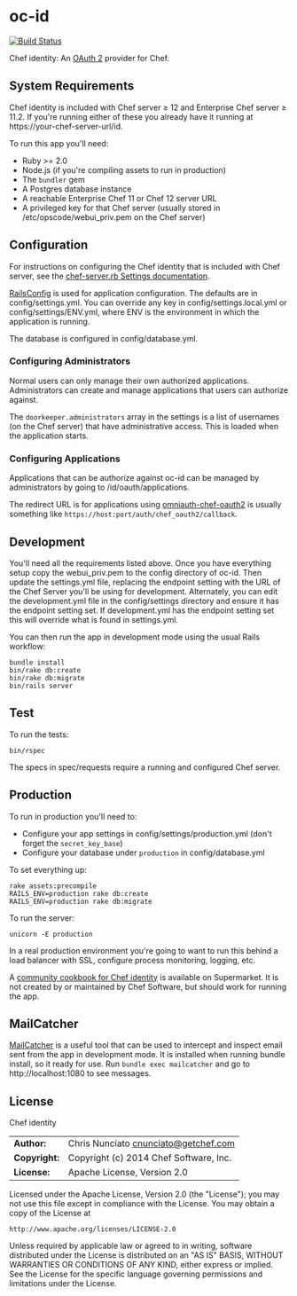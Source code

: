 oc-id
=====

[![Build Status](https://travis-ci.org/chef/oc-id.svg)](https://travis-ci.org/chef/oc-id)

Chef identity: An [OAuth 2](http://oauth.net/2/) provider for Chef.


## System Requirements

Chef identity is included with Chef server ≥ 12 and Enterprise Chef server ≥
11.2. If you're running either of these you already have it running at
https://your-chef-server-url/id.

To run this app you'll need:

* Ruby >= 2.0
* Node.js (if you're compiling assets to run in production)
* The `bundler` gem
* A Postgres database instance
* A reachable Enterprise Chef 11 or Chef 12 server URL
* A privileged key for that Chef server (usually stored in
  /etc/opscode/webui_priv.pem on the Chef server)

## Configuration

For instructions on configuring the Chef identity that is included with Chef
server, see the 
[chef-server.rb Settings documentation](https://docs.chef.io/config_rb_server_optional_settings.html#oc-id).

[RailsConfig](https://github.com/railsconfig/rails_config) is used for
application configuration. The defaults are in config/settings.yml. You can
override any key in config/settings.local.yml or config/settings/ENV.yml,
where ENV is the environment in which the application is running.

The database is configured in config/database.yml.

### Configuring Administrators

Normal users can only manage their own authorized applications. Administrators
can create and manage applications that users can authorize against.

The `doorkeeper.administrators` array in the settings is a list of usernames
(on the Chef server) that have administrative access. This is loaded when
the application starts.

### Configuring Applications

Applications that can be authorize against oc-id can be managed by
administrators by going to /id/oauth/applications.

The redirect URL is for applications using
[omniauth-chef-oauth2](https://github.com/opscode/omniauth-chef-oauth2) is
usually something like `https://host:port/auth/chef_oauth2/callback`.

## Development

You'll need all the requirements listed above. Once you have everything setup
copy the webui\_priv.pem to the config directory of oc-id. Then update the
settings.yml file, replacing the endpoint setting with the URL of the Chef Server
you'll be using for development. Alternately, you can edit the development.yml
file in the config/settings directory and ensure it has the endpoint setting
set. If development.yml has the endpoint setting set this will override what is
found in settings.yml.

You can then run the app in development mode using the usual Rails workflow:

    bundle install
    bin/rake db:create
    bin/rake db:migrate
    bin/rails server

## Test

To run the tests:

    bin/rspec

The specs in spec/requests require a running and configured Chef server.

## Production

To run in production you'll need to:

* Configure your app settings in config/settings/production.yml (don't forget the
`secret_key_base`)
* Configure your database under `production` in config/database.yml

To set everything up:

    rake assets:precompile
    RAILS_ENV=production rake db:create
    RAILS_ENV=production rake db:migrate

To run the server:

    unicorn -E production

In a real production environment you're going to want to run this behind a load
balancer with SSL, configure process monitoring, logging, etc.

A [community cookbook for Chef identity](https://supermarket.getchef.com/cookbooks/oc-id)
is available on Supermarket. It is not created by or maintained by Chef
Software, but should work for running the app.

## MailCatcher

[MailCatcher](http://mailcatcher.me/) is a useful tool that can  be used to intercept and inspect email sent from the app in development mode. It is installed when running bundle install, so it ready for use. Run ```bundle exec mailcatcher``` and go to http://localhost:1080 to see messages.

## License

Chef identity

|                      |                                          |
|:---------------------|:-----------------------------------------|
| **Author:**          | Chris Nunciato <cnunciato@getchef.com>
| **Copyright:**       | Copyright (c) 2014 Chef Software, Inc.
| **License:**         | Apache License, Version 2.0

Licensed under the Apache License, Version 2.0 (the "License");
you may not use this file except in compliance with the License.
You may obtain a copy of the License at

    http://www.apache.org/licenses/LICENSE-2.0

Unless required by applicable law or agreed to in writing, software
distributed under the License is distributed on an "AS IS" BASIS,
WITHOUT WARRANTIES OR CONDITIONS OF ANY KIND, either express or implied.
See the License for the specific language governing permissions and
limitations under the License.
